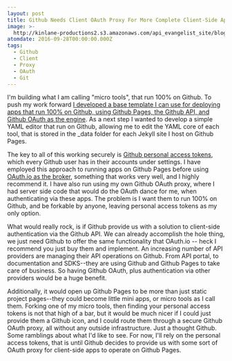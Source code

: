 ```yaml
---
layout: post
title: Github Needs Client OAuth Proxy For More Complete Client-Side Apps On Pages
image: >-
  http://kinlane-productions2.s3.amazonaws.com/api_evangelist_site/blog/new_personal_access_token.png
atomdate: 2016-09-28T00:00:00.000Z
tags:
  - Github
  - Client
  - Proxy
  - OAuth
  - Git
---
```

I'm building what I am calling "micro tools", that run 100% on Github. To push my work forward [I developed a base template I can use for deploying apps that run 100% on Github, using Github Pages, the Github API, and Github OAuth as the engine](https://kinlane.github.io/github-micro-tool/). As a next step I wanted to develop a simple YAML editor that run on Github, allowing me to edit the YAML core of each tool, that is stored in the \_data folder for each Jekyll site I host on Github Pages.

The key to all of this working securely is [Github personal access tokens](https://github.com/settings/tokens), which every Github user has in their accounts under settings. I have employed this approach to running apps on Github Pages before using [OAuth.io as the broker](http://OAuth.io), something that works very well, and I highly recommend it. I have also run using my own Github OAuth proxy, where I had server side code that would do the OAuth dance for me, when authenticating via these apps. The problem is I want them to run 100% on Github, and be forkable by anyone, leaving personal access tokens as my only option.

What would really rock, is if Github provide us with a solution to client-side authentication via the Github API. We can already accomplish the hole thing, we just need Github to offer the same functionality that OAuth.io -- heck I recommend you just buy them and implement. An increasing number of API providers are managing their API operations on Github. From API portal, to documentation and SDKS--they are using Github and Github Pages to take care of business. So having Github OAuth, plus authentication via other providers would be a huge benefit.

Additionally, it would open up Github Pages to be more than just static project pages--they could become little mini apps, or micro tools as I call them. Forking one of my micro tools, then finding your personal access tokens is not that high of a bar, but it would be much nicer if I could just provide them a Github icon, and I could route them through a secure Github OAuth proxy, all without any outside infrastructure. Just a thought Github. Some ramblings about what I'd like to see. For now, I'll rely on the personal access tokens, that is until Github decides to provide us with some sort of OAuth proxy for client-side apps to operate on Github Pages.